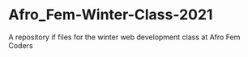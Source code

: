 # Afro_Fem-Winter-Class-2021
A repository if files for the winter web development class at Afro Fem Coders
